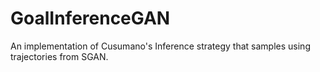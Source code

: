 # GoalInferenceGAN
An implementation of Cusumano's Inference strategy that samples using trajectories from SGAN.

